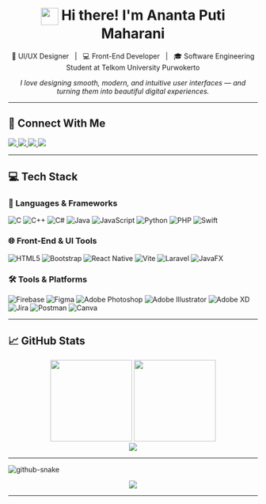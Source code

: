 <h1 align="center">
  <img src="https://media.giphy.com/media/hvRJCLFzcasrR4ia7z/giphy.gif" width="35" style="vertical-align:middle"/> Hi there! I'm Ananta Puti Maharani
</h1>

<p align="center">
  🎨 UI/UX Designer &nbsp; | &nbsp; 💻 Front-End Developer &nbsp; | &nbsp; 🎓 Software Engineering Student at Telkom University Purwokerto  
</p>
<p align="center">
  <i>I love designing smooth, modern, and intuitive user interfaces — and turning them into beautiful digital experiences.</i>
</p>

---

## 🔗 Connect With Me

<p align="left">
  <a href="https://www.linkedin.com/in/ananta-puti-299788281/" target="_blank">
    <img src="https://img.shields.io/badge/LinkedIn-0077B5?style=for-the-badge&logo=linkedin&logoColor=white"/>
  </a>
  <a href="https://instagram.com/mahanantaa_" target="_blank">
    <img src="https://img.shields.io/badge/Instagram-E4405F?style=for-the-badge&logo=instagram&logoColor=white"/>
  </a>
  <a href="https://www.behance.net/anantaputi" target="_blank">
    <img src="https://img.shields.io/badge/Behance-1769FF?style=for-the-badge&logo=behance&logoColor=white"/>
  </a>
  <a href="https://discord.gg/mahananta" target="_blank">
    <img src="https://img.shields.io/badge/Discord-5865F2?style=for-the-badge&logo=discord&logoColor=white"/>
  </a>
</p>

---

## 💻 Tech Stack

### 🚀 Languages & Frameworks

![C](https://img.shields.io/badge/C-00599C?style=flat&logo=c&logoColor=white)
![C++](https://img.shields.io/badge/C++-00599C?style=flat&logo=c%2B%2B&logoColor=white)
![C#](https://img.shields.io/badge/C%23-239120?style=flat&logo=csharp&logoColor=white)
![Java](https://img.shields.io/badge/Java-ED8B00?style=flat&logo=openjdk&logoColor=white)
![JavaScript](https://img.shields.io/badge/JavaScript-F7DF1E?style=flat&logo=javascript&logoColor=black)
![Python](https://img.shields.io/badge/Python-3776AB?style=flat&logo=python&logoColor=yellow)
![PHP](https://img.shields.io/badge/PHP-777BB4?style=flat&logo=php&logoColor=white)
![Swift](https://img.shields.io/badge/Swift-F54A2A?style=flat&logo=swift&logoColor=white)

### 🌐 Front-End & UI Tools

![HTML5](https://img.shields.io/badge/HTML5-E34F26?style=flat&logo=html5&logoColor=white)
![Bootstrap](https://img.shields.io/badge/Bootstrap-7952B3?style=flat&logo=bootstrap&logoColor=white)
![React Native](https://img.shields.io/badge/React_Native-20232A?style=flat&logo=react&logoColor=61DAFB)
![Vite](https://img.shields.io/badge/Vite-646CFF?style=flat&logo=vite&logoColor=white)
![Laravel](https://img.shields.io/badge/Laravel-FF2D20?style=flat&logo=laravel&logoColor=white)
![JavaFX](https://img.shields.io/badge/JavaFX-FF0000?style=flat&logo=java&logoColor=white)

### 🛠 Tools & Platforms

![Firebase](https://img.shields.io/badge/Firebase-FFCA28?style=flat&logo=firebase&logoColor=white)
![Figma](https://img.shields.io/badge/Figma-F24E1E?style=flat&logo=figma&logoColor=white)
![Adobe Photoshop](https://img.shields.io/badge/Photoshop-31A8FF?style=flat&logo=adobe-photoshop&logoColor=white)
![Adobe Illustrator](https://img.shields.io/badge/Illustrator-FF9A00?style=flat&logo=adobe-illustrator&logoColor=white)
![Adobe XD](https://img.shields.io/badge/XD-FF61F6?style=flat&logo=adobe-xd&logoColor=white)
![Jira](https://img.shields.io/badge/Jira-0052CC?style=flat&logo=jira&logoColor=white)
![Postman](https://img.shields.io/badge/Postman-FF6C37?style=flat&logo=postman&logoColor=white)
![Canva](https://img.shields.io/badge/Canva-00C4CC?style=flat&logo=canva&logoColor=white)

---

## 📈 GitHub Stats

<div align="center">
  <img src="https://github-readme-stats.vercel.app/api?username=ananta1705&show_icons=true&theme=radical&count_private=true&hide_border=true" height="165px"/>
  <img src="https://github-readme-stats.vercel.app/api/top-langs/?username=ananta1705&layout=compact&theme=radical&hide_border=true" height="165px"/>
</div>

<div align="center">
  <img src="https://github-readme-streak-stats.herokuapp.com?user=ananta1705&theme=radical&hide_border=true" />
</div>

---



<picture>
  <source media="(prefers-color-scheme: dark)" srcset="https://raw.githubusercontent.com/tobiasmeyhoefer/tobiasmeyhoefer/output/github-snake-dark.svg" />
  <source media="(prefers-color-scheme: light)" srcset="https://raw.githubusercontent.com/tobiasmeyhoefer/tobiasmeyhoefer/output/github-snake.svg" />
  <img alt="github-snake" src="https://raw.githubusercontent.com/tobiasmeyhoefer/tobiasmeyhoefer/output/github-snake.svg" />
</picture>

<p align="center">
  <img src="https://readme-typing-svg.herokuapp.com?font=Fira+Code&size=22&duration=4000&pause=1000&center=true&vCenter=true&width=500&lines=Hello+World!+I'm+Ananta+Puti;UI%2FUX+Designer+%2B+Frontend+Dev.;Keep+designing+great+experiences!;Let's+connect+%26+collaborate+%F0%9F%92%AA" />
</p>

---

<!-- Crafted with love & coffee ☕ by Ananta Puti Maharani -->
